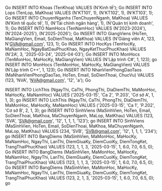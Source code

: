 Go
INSERT INTO Khoas (TenKhoa)
VALUES (N'Kinh tế');
Go
INSERT INTO Lops (TenLop, MaKhoa)
VALUES 
(N'KT101', 1),
(N'KT102', 1),
(N'KT103', 1);
Go
INSERT INTO ChuyenNganhs (TenChuyenNganh, MaKhoa)
VALUES 
(N'Kinh tế quốc tế', 1),
(N'Tài chính ngân hàng', 1),
(N'Quản trị kinh doanh', 1);
Go
INSERT INTO NamHocs (TenNamHoc)
VALUES (N'2023-2024'), (N'2024-2025'), (N'2025-2026');
Go
INSERT INTO GiangViens (HoTen, MaGiangVien, Email, SoDienThoai, MaKhoa)
VALUES (N'Giảng viên A', 123, N'GVA@gmail.com', 123, 1);
Go
INSERT INTO HocKys (TenHocKy, MaNamHoc, NgayBatDauPhucKhao, NgayKetThucPhucKhao)
VALUES (N'2A', 3, '2025-03-24', '2025-04-03');
Go
INSERT INTO MonHocs (TenMonHoc, MaHocKy, MaGiangVien)
VALUES (N'Lập trình C#', 1, 123);
go
INSERT INTO MonHocs (TenMonHoc, MaHocKy, MaGiangVien)
VALUES (N'Lập trình C++', 1, 123);
Go
INSERT INTO NhanVienPhongDaoTaos (MaNhanVienPhongDaoTao, HoTen, Email, SoDienThoai, ChucVu)
VALUES (123, 'NVA', 'NVA@gmail.com', '12', 'a');
Go

INSERT INTO LichThis (NgayThi, CaThi, PhongThi, DiaDiemThi, MaMonHoc, MaHocKy, MaNamHoc)
VALUES ('2025-03-15', 'Ca 2', 'P.203', 'Cơ sở A', 1, 1, 3);
go
INSERT INTO LichThis (NgayThi, CaThi, PhongThi, DiaDiemThi, MaMonHoc, MaHocKy, MaNamHoc)
VALUES ('2025-03-15', 'Ca 1', 'P.202', 'Cơ sở B', 2, 1, 3);
go
INSERT INTO SinhViens (MaSinhVien, HoTen, Email, SoDienThoai, MaKhoa, MaChuyenNganh, MaLop, MatKhau)
VALUES (123, 'SVA',  'SVA@gmail.com', '12', 1, 1, 1, '123');
go
INSERT INTO SinhViens (MaSinhVien, HoTen, Email, SoDienThoai, MaKhoa, MaChuyenNganh, MaLop, MatKhau)
VALUES (234, 'SVB',  'SVB@gmail.com', '12', 1, 1, 1, '234');
go
INSERT INTO BangDiems 
(MaSinhVien, MaMonHoc, MaHocKy, MaNamHoc, NgayThi, LanThi, DiemGiuaKy, DiemCuoiKy, DiemTongKet, TrangThaiPhucKhao)
VALUES
(123, 1, 1, 3, '2025-03-15', 1, 6.0, 7.0, 6.5, 0);
Go
INSERT INTO BangDiems 
(MaSinhVien, MaMonHoc, MaHocKy, MaNamHoc, NgayThi, LanThi, DiemGiuaKy, DiemCuoiKy, DiemTongKet, TrangThaiPhucKhao)
VALUES
(123, 1, 1, 3, '2025-03-15', 1, 6.0, 7.0, 6.5, 0);
Go
INSERT INTO BangDiems 
(MaSinhVien, MaMonHoc, MaHocKy, MaNamHoc, NgayThi, LanThi, DiemGiuaKy, DiemCuoiKy, DiemTongKet, TrangThaiPhucKhao)
VALUES
(123, 2, 1, 3, '2025-03-15', 1, 6.0, 7.0, 6.5, 0);
go
